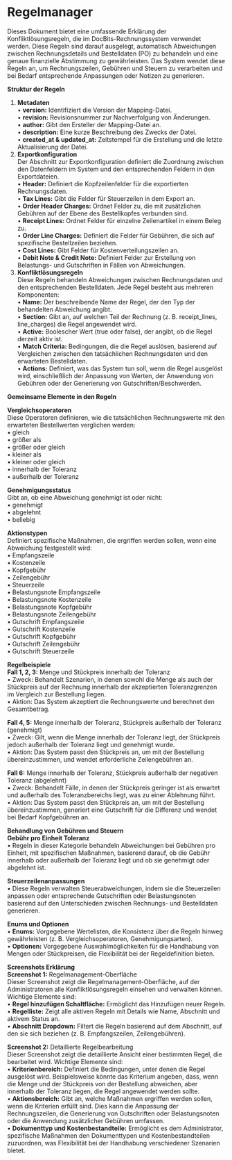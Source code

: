 # Regelmanager

Dieses Dokument bietet eine umfassende Erklärung der Konfliktlösungsregeln, die im DocBits-Rechnungssystem verwendet werden. Diese Regeln sind darauf ausgelegt, automatisch Abweichungen zwischen Rechnungsdetails und Bestelldaten (PO) zu behandeln und eine genaue finanzielle Abstimmung zu gewährleisten. Das System wendet diese Regeln an, um Rechnungszeilen, Gebühren und Steuern zu verarbeiten und bei Bedarf entsprechende Anpassungen oder Notizen zu generieren.

**Struktur der Regeln**

1. **Metadaten**\
   • **version:** Identifiziert die Version der Mapping-Datei.\
   • **revision:** Revisionsnummer zur Nachverfolgung von Änderungen.\
   • **author:** Gibt den Ersteller der Mapping-Datei an.\
   • **description:** Eine kurze Beschreibung des Zwecks der Datei.\
   • **created\_at & updated\_at:** Zeitstempel für die Erstellung und die letzte Aktualisierung der Datei.
2. **Exportkonfiguration**\
   Der Abschnitt zur Exportkonfiguration definiert die Zuordnung zwischen den Datenfeldern im System und den entsprechenden Feldern in den Exportdateien.\
   • **Header:** Definiert die Kopfzeilenfelder für die exportierten Rechnungsdaten.\
   • **Tax Lines:** Gibt die Felder für Steuerzeilen in dem Export an.\
   • **Order Header Charges:** Ordnet Felder zu, die mit zusätzlichen Gebühren auf der Ebene des Bestellkopfes verbunden sind.\
   • **Receipt Lines:** Ordnet Felder für einzelne Zeilenartikel in einem Beleg zu.\
   • **Order Line Charges:** Definiert die Felder für Gebühren, die sich auf spezifische Bestellzeilen beziehen.\
   • **Cost Lines:** Gibt Felder für Kostenverteilungszeilen an.\
   • **Debit Note & Credit Note:** Definiert Felder zur Erstellung von Belastungs- und Gutschriften in Fällen von Abweichungen.
3. **Konfliktlösungsregeln**\
   Diese Regeln behandeln Abweichungen zwischen Rechnungsdaten und den entsprechenden Bestelldaten. Jede Regel besteht aus mehreren Komponenten:\
   • **Name:** Der beschreibende Name der Regel, der den Typ der behandelten Abweichung angibt.\
   • **Section:** Gibt an, auf welchen Teil der Rechnung (z. B. receipt\_lines, line\_charges) die Regel angewendet wird.\
   • **Active:** Boolescher Wert (true oder false), der angibt, ob die Regel derzeit aktiv ist.\
   • **Match Criteria:** Bedingungen, die die Regel auslösen, basierend auf Vergleichen zwischen den tatsächlichen Rechnungsdaten und den erwarteten Bestelldaten.\
   • **Actions:** Definiert, was das System tun soll, wenn die Regel ausgelöst wird, einschließlich der Anpassung von Werten, der Anwendung von Gebühren oder der Generierung von Gutschriften/Beschwerden.

**Gemeinsame Elemente in den Regeln**

**Vergleichsoperatoren**\
Diese Operatoren definieren, wie die tatsächlichen Rechnungswerte mit den erwarteten Bestellwerten verglichen werden:\
• gleich\
• größer als\
• größer oder gleich\
• kleiner als\
• kleiner oder gleich\
• innerhalb der Toleranz\
• außerhalb der Toleranz



**Genehmigungsstatus**\
Gibt an, ob eine Abweichung genehmigt ist oder nicht:\
• genehmigt\
• abgelehnt\
• beliebig

**Aktionstypen**\
Definiert spezifische Maßnahmen, die ergriffen werden sollen, wenn eine Abweichung festgestellt wird:\
• Empfangszeile\
• Kostenzeile\
• Kopfgebühr\
• Zeilengebühr\
• Steuerzeile\
• Belastungsnote Empfangszeile\
• Belastungsnote Kostenzeile\
• Belastungsnote Kopfgebühr\
• Belastungsnote Zeilengebühr\
• Gutschrift Empfangszeile\
• Gutschrift Kostenzeile\
• Gutschrift Kopfgebühr\
• Gutschrift Zeilengebühr\
• Gutschrift Steuerzeile

**Regelbeispiele**\
**Fall 1, 2, 3:** Menge und Stückpreis innerhalb der Toleranz\
• Zweck: Behandelt Szenarien, in denen sowohl die Menge als auch der Stückpreis auf der Rechnung innerhalb der akzeptierten Toleranzgrenzen im Vergleich zur Bestellung liegen.\
• Aktion: Das System akzeptiert die Rechnungswerte und berechnet den Gesamtbetrag.

**Fall 4, 5:** Menge innerhalb der Toleranz, Stückpreis außerhalb der Toleranz (genehmigt)\
• Zweck: Gilt, wenn die Menge innerhalb der Toleranz liegt, der Stückpreis jedoch außerhalb der Toleranz liegt und genehmigt wurde.\
• Aktion: Das System passt den Stückpreis an, um mit der Bestellung übereinzustimmen, und wendet erforderliche Zeilengebühren an.

**Fall 6:** Menge innerhalb der Toleranz, Stückpreis außerhalb der negativen Toleranz (abgelehnt)\
• Zweck: Behandelt Fälle, in denen der Stückpreis geringer ist als erwartet und außerhalb des Toleranzbereichs liegt, was zu einer Ablehnung führt.\
• Aktion: Das System passt den Stückpreis an, um mit der Bestellung übereinzustimmen, generiert eine Gutschrift für die Differenz und wendet bei Bedarf Kopfgebühren an.

**Behandlung von Gebühren und Steuern**\
**Gebühr pro Einheit Toleranz**\
• Regeln in dieser Kategorie behandeln Abweichungen bei Gebühren pro Einheit, mit spezifischen Maßnahmen, basierend darauf, ob die Gebühr innerhalb oder außerhalb der Toleranz liegt und ob sie genehmigt oder abgelehnt ist.

**Steuerzeilenanpassungen**\
• Diese Regeln verwalten Steuerabweichungen, indem sie die Steuerzeilen anpassen oder entsprechende Gutschriften oder Belastungsnoten basierend auf den Unterschieden zwischen Rechnungs- und Bestelldaten generieren.

**Enums und Optionen**\
• **Enums:** Vorgegebene Wertelisten, die Konsistenz über die Regeln hinweg gewährleisten (z. B. Vergleichsoperatoren, Genehmigungsarten).\
• **Optionen:** Vorgegebene Auswahlmöglichkeiten für die Handhabung von Mengen oder Stückpreisen, die Flexibilität bei der Regeldefinition bieten.

**Screenshots Erklärung**\
**Screenshot 1:** Regelmanagement-Oberfläche\
Dieser Screenshot zeigt die Regelmanagement-Oberfläche, auf der Administratoren alle Konfliktlösungsregeln einsehen und verwalten können. Wichtige Elemente sind:\
• **Regel hinzufügen Schaltfläche:** Ermöglicht das Hinzufügen neuer Regeln.\
• **Regelliste:** Zeigt alle aktiven Regeln mit Details wie Name, Abschnitt und aktivem Status an.\
• **Abschnitt Dropdown:** Filtert die Regeln basierend auf dem Abschnitt, auf den sie sich beziehen (z. B. Empfangszeilen, Zeilengebühren).

**Screenshot 2:** Detaillierte Regelbearbeitung\
Dieser Screenshot zeigt die detaillierte Ansicht einer bestimmten Regel, die bearbeitet wird. Wichtige Elemente sind:\
• **Kriterienbereich:** Definiert die Bedingungen, unter denen die Regel ausgelöst wird. Beispielsweise könnte das Kriterium angeben, dass, wenn die Menge und der Stückpreis von der Bestellung abweichen, aber innerhalb der Toleranz liegen, die Regel angewendet werden sollte.\
• **Aktionsbereich:** Gibt an, welche Maßnahmen ergriffen werden sollen, wenn die Kriterien erfüllt sind. Dies kann die Anpassung der Rechnungszeilen, die Generierung von Gutschriften oder Belastungsnoten oder die Anwendung zusätzlicher Gebühren umfassen.\
• **Dokumenttyp und Kostenbestandteile:** Ermöglicht es dem Administrator, spezifische Maßnahmen den Dokumenttypen und Kostenbestandteilen zuzuordnen, was Flexibilität bei der Handhabung verschiedener Szenarien bietet.
